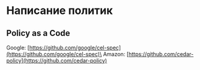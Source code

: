 # Написание политик

## Policy as a Code

Google: [https://github.com/google/cel-spec](https://github.com/google/cel-spec)\
Amazon: [https://github.com/cedar-policy](https://github.com/cedar-policy)
